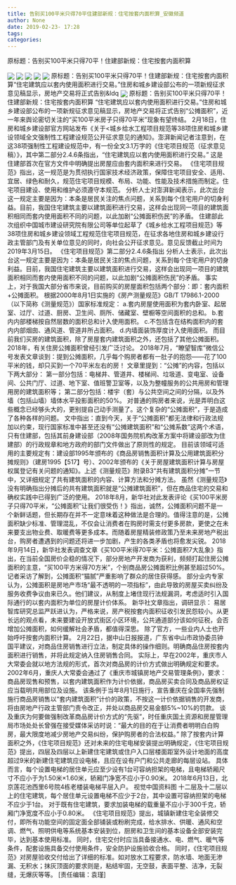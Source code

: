 ```yaml
---
title: 告别买100平米只得70平住建部新规：住宅按套内面积算_安徽频道
author: None
date: 2019-02-23- 17:28
tags: 
categories: 
---
```

原标题：告别买100平米只得70平！住建部新规：住宅按套内面积算
<!-- more -->
                
<img align="center" border="0" src="http://p2.ifengimg.com/a/2019_08/7cdb803703227f7_size54_w552_h217.jpg" />
                
<img align="center" border="0" src="http://p3.ifengimg.com/a/2019_08/b2e5b562198c721_size164_w600_h399.jpg" />
            
<img align="center" border="0" src="http://p3.ifengimg.com/fck/2019_08/91f6cb66645e35b_w565_h671.jpg" />
<img align="center" border="0" src="http://p3.ifengimg.com/fck/2019_08/1d9e404b39de905_w560_h254.jpg" />
<img align="center" border="0" src="http://p3.ifengimg.com/fck/2019_08/866d9f517a4a889_w562_h876.jpg" />
原标题：告别买100平米只得70平！住建部新规：住宅按套内面积算“住宅建筑应以套内使用面积进行交易。”住房和城乡建设部公布的一项新规征求意见稿显示，房地产交易将正式告别&ldq
<img align="center" border="0" src="http://p2.ifengimg.com/a/2016/0810/204c433878d5cf9size1_w16_h16.png" />
原标题：告别买100平米只得70平！住建部新规：住宅按套内面积算
“住宅建筑应以套内使用面积进行交易。”住房和城乡建设部公布的一项新规征求意见稿显示，房地产交易将正式告别“公摊面积”，近一年来舆论密切关注的“买100平米房子只得70平米”现象有望终结。
2月18日，住房和城乡建设部官方网站发布《关于<城乡给水工程项目规范等38项住房和城乡建设领域全文强制性工程建设规范公开征求意见的通知》。澎湃新闻记者注意到，在这38项强制性工程建设规范中，有一份全文3.1万字的《住宅项目规范（征求意见稿）》，其中第二部分2.4.6条指出，“住宅建筑应以套内使用面积进行交易。”
这是住建部首次在官方文件中明确提出房屋应由套内面积来进行交易。
《住宅项目规范》指出，这一规范是为贯彻执行国家技术经济政策，保障住宅项目安全、适用、宜居、绿色和耐久，规范住宅项目规模、布局、功能、性能及技术措施而制定。住宅项目建设、使用和维护必须遵守本规范。
分析人士对澎湃新闻表示，此次出台这一规定主要是因为：本条是居民关注的焦点问题，关系到每个住宅用户的切身利益。目前，我国住宅建筑主要以建筑面积进行交易，这样会出现同一项目的建筑面积相同而套内使用面积不同的问题，以此加剧“公摊面积伤民”的矛盾。
住建部此次组织中国城市建设研究院有限公司等单位起草了《城乡给水工程项目规范》等38项住房和城乡建设领域工程规范住宅项目规范，在征求各地住房和城乡建设行政主管部门及有关单位意见的同时，向社会公开征求意见。意见反馈截止时间为2019年3月15日。
《住宅项目规范》第二部分2.4.6条指出
分析人士表示，此次出台这一规定主要是因为：本条是居民关注的焦点问题，关系到每个住宅用户的切身利益。目前，我国住宅建筑主要以建筑面积进行交易，这样会出现同一项目的建筑面积相同而套内使用面积不同的问题，以此加剧“公摊面积伤民”的矛盾。
事实上，对于我国大部分省市来说，目前购买的房屋面积包括两个部分：即：套内面积+公摊面积。
根据2000年8月1日实施的《房产测量规范》GB/T 17986.1-2000（以下简称《测量规范》）国家标准规定：
a.套内房屋使用面积为套内卧室、起居室、过厅、过道、厨房、卫生间、厕所、储藏室、壁橱等空间面积的总和。
b.套内内部楼梯按自然层数的面积总和计入使用面积。
c.不包括含在结构面积内的套内内部烟囱、通风道、管道井所占面积。
d.内墙面装饰厚度计入使用面积。
而目前我们买房的建筑面积，除了房屋套内建筑面积之外，还包括了其他公摊面积。
2018年，有关住房公摊面积曾经引发广泛讨论。
2018年7月，“瞭望智库”微信公号发表文章谈到：提到公摊面积，几乎每个购房者都有一肚子的抱怨——花了100平米的钱，却只买到一个70平米左右的房！
文章里提到：“公摊”的内容，包括以下两大部分：
第一部分包括：电梯井、管道井、楼梯间、垃圾道、变电室、设备间、公共门厅、过道、地下室、值班警卫室等，以及为整幢服务的公共用房和管理用房的建筑面积等；
第二部分包括：楼宇（套）与公共空间之间的分隔，以及外墙（包括山墙）墙体水平投影面积的50%。
对普通的购房者来说，光是弄明白这些概念已经够头大的，更别提自己动手测量了。这个复杂的“公摊面积”，于是造成了各种各样的问题。
文中指出：直到今天，关于“公摊面积”都无法律和行政法规加以约束，现行国家标准中甚至还没有“公摊建筑面积”和“公摊系数”这两个术语，只有住建部，包括其前身建设部（2008年国务院机构改革方案中将建设部改为住建部）的行政规章和地方政府的部门文件做出了原则性的规定。
目前该领域可适用的主要规定有：建设部1995年颁布的《商品房销售面积计算及公用建筑面积分摊规则》（建房1995【517】号）、2002年颁布的《关于房屋建筑面积计算与房屋权属登记有关问题的通知》。上述《测量规范》附录B3“共有建筑面积分摊”一节中，又详细规定了共有建筑面积的内容、计算方法和分摊方法。
虽然《测量规范》没有明确指出分摊后的共有建筑面积就是“公摊建筑面积”，但在商品住宅的交易和确权实践中已得到广泛的使用。
2018年8月，新华社对此发表评论《买100平米房子只得70平米，“公摊面积”让我们很受伤！》指出，诚然，公摊面积问题不是一个新鲜话题，但长期存在并不一定意味着这种做法是合理的。值得注意的是，公摊面积缺少标准、管理混乱，不仅会让消费者在购房时需支付更多房款，更使之在未来要支出物业费、取暖费等更多成本。而随着房屋精装修政策乃至未来房地产税出台，购房者遭遇到的问题还将进一步加剧，产生的各类矛盾也将愈发尖锐。
2018年9月14日，新华社发表调查文章《买100平米得70平米：公摊面积7大乱象》指出，在当前全国房价企稳的情况下，部分房地产开发商为获利，频频打起住房公摊面积的主意，“买100平方米得70方米”，个别商品房公摊面积比例甚至超过50%。记者采访了解到，公摊面积“猫腻”严重影响了群众的居住获得感。
部分业内专家认为，公摊面积是房地产市场“最不透明的一项指标”，由此导致的房屋买卖纠纷及服务收费争议由来已久。他们建议，从制度上堵住现行法规漏洞，考虑适时引入国际通行的以套内面积为单位的房屋计价体系。
新华社文章指出，调研显示：
易居智库研究总监严跃进认为，严格来说，房产税按套内面积征收引发民怨较小。从更长远的观点看，未来要建设开放式街区小区环境，公共通道部分该如何征税，会否增加公摊面积，如何缓解社会矛盾，都值得深思。
除了官方，一些业内人士也开始呼吁按套内面积计算。
2月22日，据中山日报报道，广东省中山市政协委员钟国平建议，对商品住房销售进行立法，制定具体的操作细则。明确商品住房按套内面积进行销售，并将此规定纳入住房销售合同。
实际上，早在2002年，重庆市人大常委会就以地方法规的形式，首次对商品房的计价方式做出明确规定和要求。2002年6月，重庆人大常委会通过了《重庆市城镇房地产交易管理条例》，要求：商品房现售和预售，以套内建筑面积作为计价依据，商品房买卖合同及商品房权证应当载明共用部位及设施。
该条例于当年8月1日施行，宣告重庆在全国率先强制施行商品房销售以“套内建筑面积”计价的政策，不按这一计价依据销售的开发商，将由房地产行政主管部门责令改正，并处以商品房交易金额5%~10%的罚款。
谈及重庆为何要做强制改革商品房计价方式的“先驱”，时任重庆国土资源和房屋管理局市场处处长曾强在接受媒体采访时说：“最大的目的在于让消费者明明白白购房，最大限度地减少房地产交易纠纷，保护购房者的合法权益。”
除了按套内计算面积之外，《住宅项目规范》还对未来的住宅电梯安装提出明确规定，《住宅项目规范》提出，四层及四层以上新建住宅建筑或住户入口层楼面距室外设计地面的高度超过9米的新建住宅建筑应设电梯，且应在设有户门和公共走廊的每层设站。
具体而言，每个设置电梯的居住单元应至少设有1台可容纳担架的电梯，且电梯轿厢尺寸不应小于为1.50米×1.60米，轿厢门净宽不应小于0.90米。
2018年6月13日，北京莲花池西里6号院4栋老楼装电梯平层入户。 视觉中国资料图
十二层及十二层以上的住宅建筑，每个居住单元设置电梯不应少于2台，其中设置可容纳担架的电梯不应少于1台。
对于既有住宅建筑，要求加装电梯的载重量不应小于300千克，轿厢门净宽度不应小于0.80米。
《住宅项目规范》提出，城镇新建住宅全装修交付，即所有功能空间的固定面全部铺装或粉刷完成，给水排水、供暖、通风和空调、燃气、照明供电等系统基本安装到位，厨房和卫生间的基本设备全部安装完毕，达到基本使用标准。
同时，住宅交付时应当具备接通水、电、燃气、暖气等条件，配套设施具备交付使用条件，安全防护设施验收合格。
同时，《住宅项目规范》对房屋验收交付给出了详细的标准。如对放水工程要求，防水墙、地面无渗漏、无积水；抹灰顶面的要求则是，粘结牢固，无空鼓，表面平整、洁净，无裂缝，无爆灰等等。
[责任编辑：袁瑾]
            
